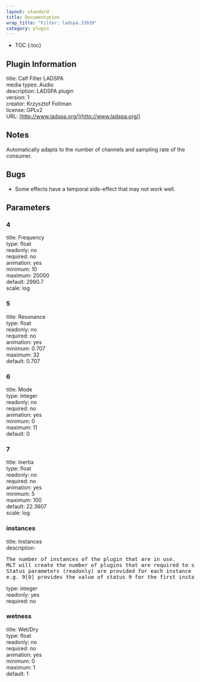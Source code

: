 ```yaml
---
layout: standard
title: Documentation
wrap_title: "Filter: ladspa.33919"
category: plugin
---
```

* TOC
{:toc}

## Plugin Information

title: Calf Filter LADSPA  
media types:
Audio  
description: LADSPA plugin  
version: 1  
creator: Krzysztof Foltman  
license: GPLv2  
URL: [http://www.ladspa.org/](http://www.ladspa.org/)  

## Notes

Automatically adapts to the number of channels and sampling rate of the consumer.

## Bugs

* Some effects have a temporal side-effect that may not work well.


## Parameters

### 4

title: Frequency    
type: float  
readonly: no  
required: no  
animation: yes  
minimum: 10  
maximum: 20000  
default: 2990.7  
scale: log  

### 5

title: Resonance    
type: float  
readonly: no  
required: no  
animation: yes  
minimum: 0.707  
maximum: 32  
default: 0.707  

### 6

title: Mode    
type: integer  
readonly: no  
required: no  
animation: yes  
minimum: 0  
maximum: 11  
default: 0  

### 7

title: Inertia    
type: float  
readonly: no  
required: no  
animation: yes  
minimum: 5  
maximum: 100  
default: 22.3607  
scale: log  

### instances

title: Instances    
description:
<pre>
The number of instances of the plugin that are in use.
MLT will create the number of plugins that are required to support the number of audio channels.
Status parameters (readonly) are provided for each instance and are accessed by specifying the instance number after the identifier (starting at zero).
e.g. 9[0] provides the value of status 9 for the first instance.
</pre>
type: integer  
readonly: yes  
required: no  

### wetness

title: Wet/Dry    
type: float  
readonly: no  
required: no  
animation: yes  
minimum: 0  
maximum: 1  
default: 1  

